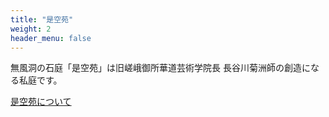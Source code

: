 ```yaml
---
title: "是空苑"
weight: 2
header_menu: false
---
```


無風洞の石庭「是空苑」は旧嵯峨御所華道芸術学院長 長谷川菊洲師の創造になる私庭です。

<!--
![是空苑の版画1](/images/zekuen_hanga01.jpg)
-->

[是空苑について](zekuen/)
